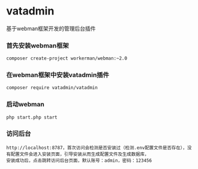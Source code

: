 # vatadmin
基于webman框架开发的管理后台插件

### 首先安装webman框架
```bash
composer create-project workerman/webman:~2.0
```
### 在webman框架中安装vatadmin插件
```bash
composer require vatadmin/vatadmin
```

### 启动webman
```bash
php start.php start
```
### 访问后台
```
http://localhost:8787，首次访问会检测是否安装过（检测.env配置文件是否存在），没有配置文件会进入安装页面，引导安装从而生成配置文件及生成数据库，
安装成功后，点击跳转访问后台页面，默认账号：admin，密码：123456
```